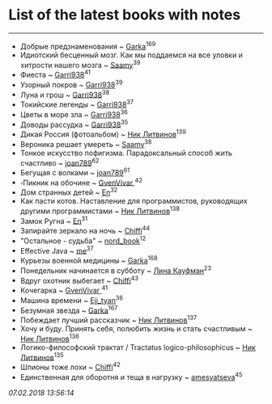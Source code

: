 # List of the latest books with notes
---

* Добрые предзнаменования ~ [Garka](users/115/115753719718250012620-google)<sup>169</sup>
* Идиотский бесценный мозг. Как мы поддаемся на все уловки и хитрости нашего мозга ~ [Saamy](users/115/115226508-vkontakte)<sup>39</sup>
* Фиеста ~ [Garri938](users/114/114389869162010721507-google)<sup>41</sup>
* Узорный покров ~ [Garri938](users/114/114389869162010721507-google)<sup>39</sup>
* Луна и грош ~ [Garri938](users/114/114389869162010721507-google)<sup>38</sup>
* Токийские легенды ~ [Garri938](users/114/114389869162010721507-google)<sup>37</sup>
* Цветы в море зла ~ [Garri938](users/114/114389869162010721507-google)<sup>36</sup>
* Доводы рассудка ~ [Garri938](users/114/114389869162010721507-google)<sup>35</sup>
* Дикая Россия (фотоальбом) ~ [Ник Литвинов](users/241/241974816-vkontakte)<sup>139</sup>
* Вероника решает умереть ~ [Saamy](users/115/115226508-vkontakte)<sup>38</sup>
* Тонкое искусство пофигизма. Парадоксальный способ жить счастливо ~ [joan789](users/240/2401650-vkontakte)<sup>62</sup>
* Бегущая с волками ~ [joan789](users/240/2401650-vkontakte)<sup>61</sup>
* ▫Пикник на обочине ~ [GvenVivar ](users/158/158266434925901-facebook)<sup>42</sup>
* Дом странных детей ~ [En](users/333/333646551-vkontakte)<sup>32</sup>
* Как пасти котов. Наставление для программистов, руководящих другими программистами ~ [Ник Литвинов](users/241/241974816-vkontakte)<sup>138</sup>
* Замок Ругна ~ [En](users/333/333646551-vkontakte)<sup>31</sup>
* Запирайте зеркало на ночь ~ [Chiffi](users/105/105831994080785626680-google)<sup>44</sup>
* "Остальное - судьба" ~ [nord_book](users/325/325862222-vkontakte)<sup>12</sup>
* Effective Java ~ [me](users/381/381417697-yandex)<sup>37</sup>
* Курьезы военной медицины ~ [Garka](users/115/115753719718250012620-google)<sup>168</sup>
* Понедельник начинается в субботу ~ [Лина Кауфман](users/143/143278479-vkontakte)<sup>23</sup>
* Вдруг охотник выбегает ~ [Chiffi](users/105/105831994080785626680-google)<sup>43</sup>
* Кочегарка ~ [GvenVivar ](users/158/158266434925901-facebook)<sup>41</sup>
* Машина времени ~ [Eji_tyan](users/235/2352103981-twitter)<sup>36</sup>
* Безумная звезда ~ [Garka](users/115/115753719718250012620-google)<sup>167</sup>
* Побеждает лучший рассказчик ~ [Ник Литвинов](users/241/241974816-vkontakte)<sup>137</sup>
* Хочу и буду. Принять себя, полюбить жизнь и стать счастливым ~ [Ник Литвинов](users/241/241974816-vkontakte)<sup>136</sup>
* Логико-философский трактат / Tractatus logico-philosophicus ~ [Ник Литвинов](users/241/241974816-vkontakte)<sup>135</sup>
* Шпионы тоже лохи ~ [Chiffi](users/105/105831994080785626680-google)<sup>42</sup>
* Единственная для оборотня и теща в нагрузку ~ [amesyatseva](users/335/3358937-vkontakte)<sup>45</sup>


_07.02.2018 13:56:14_
